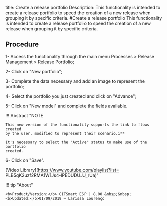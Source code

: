 title: Create a release portfolio
Description: This functionality is intended to create a release portfolio to speed the creation of a new release when grouping it by specific criteria.
#Create a release portfolio
This functionality is intended to create a release portfolio to speed the creation of a new release when grouping it by specific criteria.

Procedure
-------------

1-  Access the functionality through the main menu Processes \> Release
    Management \> Release Portfolio;

2-  Click on "New portfolio";

3-  Complete the data necessary and add an image to represent the portfolio;

4-  Select the portfolio you just created and click on "Advance";

5-  Click on "New model" and complete the fields available.

!!! Abstract "NOTE

    This new version of the functionality supports the link to flows created
    by the user, modified to represent their scenario.i**

    It's necessary to select the "Active" status to make use of the portfolio
    created.

6-  Click on "Save".

<i class='fa fa-youtube-play  fa-2x' style='color:#97ce17;vertical-align: middle;'> </i> [Video Library](https://www.youtube.com/playlist?list= PLB5qK2uzf2RMA1W1Js4-lPEDUDUJJ_rUa)'

!!! tip "About"

    <b>Product/Version:</b> CITSmart ESP | 8.00 &nbsp;&nbsp;
    <b>Updated:</b>01/09/2019 – Larissa Lourenço
